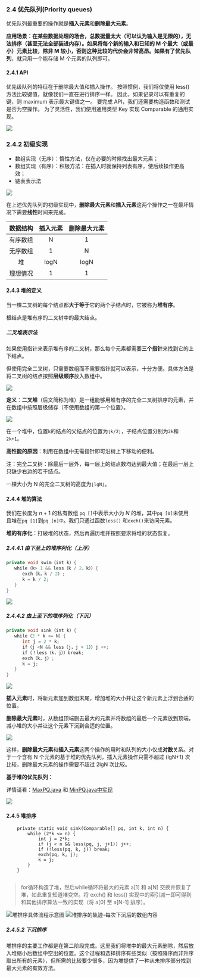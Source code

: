 ### 2.4 优先队列(Priority queues)

优先队列最重要的操作就是**插入元素**和**删除最大元素**。

**应用场景：**在某些数据处理的场合，**总数据量太大**（可以认为输入是无限的），无法排序（甚至无法全部装进内存）。如果将每个新的输入和已知的 M 个最大（或最小）元素比较，除非 M 较小，否则这种比较的代价会非常高昂。如果有了**优先队列**，就只用一个能存储 M 个元素的队列即可。

#### 2.4.1 API

优先级队列的特征在于删除最大值和插入操作。 按照惯例，我们将仅使用 less() 方法比较键值，就像我们一直在进行排序一样。 因此，如果记录可以有重复的键，则 maximum 表示最大键值之一。 要完成 API，我们还需要构造函数和测试是否为空操作。 为了灵活性，我们使用通用类型 Key 实现 Comparable 的通用实现。

![](https://algs4.cs.princeton.edu/24pq/images/pq-api.png)

### 2.4.2 初级实现

- 数组实现（无序）：惰性方法，仅在必要的时候找出最大元素；
- 数组实现（有序）：积极方法：在插入时就保持列表有序，使后续操作更高效；
- 链表表示法

![](https://algs4.cs.princeton.edu/24pq/images/pq-array.png)

在上述优先队列的初级实现中，**删除最大元素**和**插入元素**这两个操作之一在最坏情况下需要**线性**时间来完成。

| 数据结构 | 插入元素 | 删除最大元素 |
| :------: | :------: | :----------: |
| 有序数组 |    N     |      1       |
| 无序数组 |    1     |      N       |
|    堆    |   logN   |     logN     |
| 理想情况 |    1     |      1       |

#### 2.4.3 堆的定义

当一棵二叉树的每个结点都**大于等于**它的两个子结点时，它被称为**堆有序**。

根结点是堆有序的二叉树中的最大结点。

##### 二叉堆表示法

如果使用指针来表示堆有序的二叉树，那么每个元素都需要**三个指针**来找到它的上下结点。

但使用完全二叉树，只需要数组而不需要指针就可以表示，十分方便。具体方法是将二叉树的结点按照**层级顺序**放入数组中。

![](https://algs4.cs.princeton.edu/24pq/images/heap.png)

**定义**：**二叉堆**（后文简称为堆）是一组能够用堆有序的完全二叉树排序的元素，并在数组中按照层级储存（不使用数组的第一个位置）。

![](https://algs4.cs.princeton.edu/24pq/images/heap-representations.png)

在一个堆中，位置`k`的结点的父结点的位置为`⌊k/2⌋`，子结点位置分别为`2k`和`2k+1`。

**高性能的原因**：利用在数组中无需指针即可沿树上下移动的便利。

注：完全二叉树：除最后一层外，每一层上的结点数均达到最大值；在最后一层上只缺少右边的若干结点。

一棵大小为 N 的完全二叉树的高度为`⌊lgN⌋`。

#### 2.4.4 堆的算法

我们在长度为 *n* + 1 的私有数组 `pq []`中表示大小为 *N* 的堆，其中`pq [0]`未使用且堆在`pq [1]`到`pq [n]中`。我们只通过函数`less()` 和`exch()`来访问元素。

**堆的有序化**：打破堆的状态，然后再遍历堆并按照要求将堆的状态恢复。

##### 2.4.4.1 由下至上的堆序列化（上浮）

```java
private void swim（int k）{
   while（k> 1 && less（k / 2，k））{
      exch（k，k / 2）;
      k = k / 2;
   }
}
```

![](https://algs4.cs.princeton.edu/24pq/images/sink.png)

##### 2.4.4.2 由上至下的堆序列化（下沉）

```java
private void sink（int k）{
   while（2 * k <= N）{
      int j = 2 * k;
      if（j <N && less（j，j + 1））j ++;
      if（！less（k，j））break;
      exch（k，j）;
      k = j;
   }
}
```

![](https://algs4.cs.princeton.edu/24pq/images/sink.png)

**插入元素**时，将新元素加到数组末尾，增加堆的大小并让这个新元素上浮到合适的位置。

**删除最大元素**时，从数组顶端删去最大的元素并将数组的最后一个元素放到顶端，减小堆的大小并让这个元素下沉到合适的位置。

![](https://algs4.cs.princeton.edu/24pq/images/heap-ops.png)

这样，**删除最大元素**和**插入元素**这两个操作的用时和队列的大小仅成**对数**关系。对于一个含有 N 个元素的基于堆的优先队列，插入元素操作只需不超过 (lgN+1) 次比较，删除最大元素的操作需要不超过 2lgN 次比较。

**基于堆的优先队列：** 

详情请看：[MaxPQ.java](https://algs4.cs.princeton.edu/24pq/MaxPQ.java.html) 和 [MinPQ.java中实现](https://algs4.cs.princeton.edu/24pq/MinPQ.java.html)

![](https://algs4.cs.princeton.edu/24pq/images/heap-pq.png)

#### 2.4.5 堆排序


```
    private static void sink(Comparable[] pq, int k, int n) {
        while (2*k <= n) {
            int j = 2*k;
            if (j < n && less(pq, j, j+1)) j++;
            if (!less(pq, k, j)) break;
            exch(pq, k, j);
            k = j;
        }
    }


```
> for循环构造了堆，然后while循环将最大的元素 a[1] 和 a[N] 交换并恢复了堆，如此重复知道堆变空。将 exch() 和 less() 实现中的索引减一即可得到和其他排序算法一致的实现（将 a[0] 至 a[N-1] 排序）。

![堆排序具体流程示意图](https://algs4.cs.princeton.edu/24pq/images/heapsort-trace.png)
![堆排序的轨迹-每次下沉后的数组内容](https://algs4.cs.princeton.edu/24pq/images/heapsort.png)

##### 2.4.5.2 下沉排序
堆排序的主要工作都是在第二阶段完成。这里我们将堆中的最大元素删除，然后放入堆缩小后数组中空出的位置。这个过程和选择排序有些类似（按照降序而非升序取出所有的元素），但所需的比较要少很多，因为堆提供了一种从未排序部分找到最大元素的有效方法。


